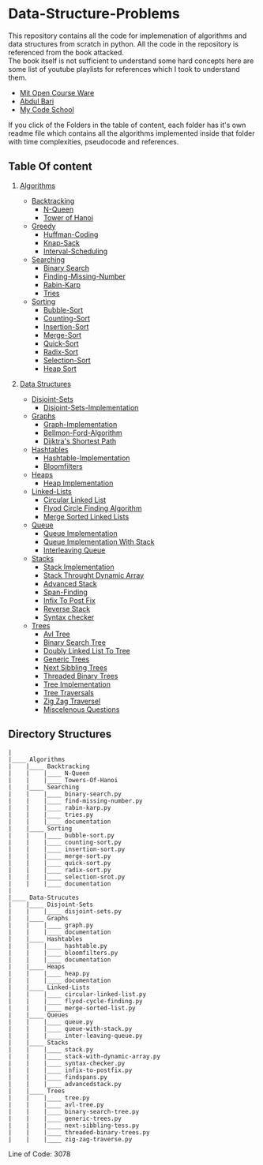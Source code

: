 # Data-Structure-Problems
This repository contains all the code for implemenation of algorithms and data structures from scratch in python.
All the code in the repository is referenced from the book attacked.<br>
The book itself is not sufficient to understand some hard concepts here are some list of youtube playlists for references which I took to understand them.
* [Mit Open Course Ware](https://www.youtube.com/watch?v=HtSuA80QTyo&list=PLUl4u3cNGP61Oq3tWYp6V_F-5jb5L2iHb)
* [Abdul Bari](https://www.youtube.com/watch?v=0IAPZzGSbME&list=PLDN4rrl48XKpZkf03iYFl-O29szjTrs_O)
* [My Code School](https://www.youtube.com/watch?v=92S4zgXN17o&list=PL2_aWCzGMAwI3W_JlcBbtYTwiQSsOTa6P)

If you click of the Folders in the table of content, each folder has it's own readme file which contains all the algorithms implemented inside that folder with time complexities, pseudocode and references.

## Table Of content
1. [Algorithms](https://github.com/shubhamg2404/Data-Structure-Problems/tree/master/Algorithms)
    * [Backtracking](https://github.com/shubhamg2404/Data-Structure-Problems/tree/master/Algorithms/Backtracking)
        * [N-Queen](https://github.com/shubhamg2404/Data-Structure-Problems/blob/master/Algorithms/Backtracking/N-Queen/N-Queen.js)
        * [Tower of Hanoi](https://github.com/shubhamg2404/Data-Structure-Problems/blob/master/Algorithms/Backtracking/Towers-of-Hanoi/Towers-of-Hanoi.js)
    * [Greedy](https://github.com/shubhamg2404/Data-Structure-Problems/tree/master/Algorithms/Greedy)
        * [Huffman-Coding](https://github.com/shubhamg2404/Data-Structure-Problems/blob/master/Algorithms/Greedy/huffman-coding.py)
        * [Knap-Sack](https://github.com/shubhamg2404/Data-Structure-Problems/blob/master/Algorithms/Greedy/knap-stack.py)
        * [Interval-Scheduling](https://github.com/shubhamg2404/Data-Structure-Problems/blob/master/Algorithms/Greedy/shortest-interval.py)
    * [Searching](https://github.com/shubhamg2404/Data-Structure-Problems/tree/master/Algorithms/Searching)
        * [Binary Search](https://github.com/shubhamg2404/Data-Structure-Problems/blob/master/Algorithms/Searching/binary-search.py)
        * [Finding-Missing-Number](https://github.com/shubhamg2404/Data-Structure-Problems/blob/master/Algorithms/Greedy/shortest-interval.py)
        * [Rabin-Karp](https://github.com/shubhamg2404/Data-Structure-Problems/blob/master/Algorithms/Searching/rabin-krap.py)
        * [ Tries ](https://github.com/shubhamg2404/Data-Structure-Problems/blob/master/Algorithms/Searching/tries.py)
    * [Sorting](https://github.com/shubhamg2404/Data-Structure-Problems/tree/master/Algorithms/Sorting)
        * [Bubble-Sort](https://github.com/shubhamg2404/Data-Structure-Problems/blob/master/Algorithms/Sorting/bubble-sort.py)
        * [Counting-Sort](https://github.com/shubhamg2404/Data-Structure-Problems/blob/master/Algorithms/Sorting/counting-sort.py)
        * [Insertion-Sort](https://github.com/shubhamg2404/Data-Structure-Problems/blob/master/Algorithms/Sorting/insertion-sort.py)
        * [Merge-Sort](https://github.com/shubhamg2404/Data-Structure-Problems/blob/master/Algorithms/Sorting/merge-sort.py)
        * [Quick-Sort](https://github.com/shubhamg2404/Data-Structure-Problems/blob/master/Algorithms/Sorting/quick-sort.py)
        * [Radix-Sort](https://github.com/shubhamg2404/Data-Structure-Problems/blob/master/Algorithms/Sorting/radix-sort.py)
        * [Selection-Sort](https://github.com/shubhamg2404/Data-Structure-Problems/blob/master/Algorithms/Sorting/selection-sort.py)
        * [Heap Sort](https://github.com/shubhamg2404/Data-Structure-Problems/blob/master/Data-Structures/Heaps/heap.py)
    
2. [Data Structures](https://github.com/shubhamg2404/Data-Structure-Problems/tree/master/Data-Structures)
    * [Disjoint-Sets](https://github.com/shubhamg2404/Data-Structure-Problems/tree/master/Data-Structures/Disjoint-sets)
        * [Disjoint-Sets-Implementation](https://github.com/shubhamg2404/Data-Structure-Problems/blob/master/Data-Structures/Disjoint-sets/disjoint-sets.py)
    * [Graphs](https://github.com/shubhamg2404/Data-Structure-Problems/tree/master/Data-Structures/Graphs)
        * [Graph-Implementation](https://github.com/shubhamg2404/Data-Structure-Problems/blob/master/Data-Structures/Graphs/graph.py)
        * [Bellmon-Ford-Algorithm](https://github.com/shubhamg2404/Data-Structure-Problems/blob/master/Data-Structures/Graphs/graph.py)
        * [Dijktra's Shortest Path](https://github.com/shubhamg2404/Data-Structure-Problems/blob/master/Data-Structures/Graphs/graph.py)
    * [Hashtables](https://github.com/shubhamg2404/Data-Structure-Problems/tree/master/Data-Structures/Hashtables)
        * [Hashtable-Implementation](https://github.com/shubhamg2404/Data-Structure-Problems/blob/master/Data-Structures/Hashtables/hashtable.py)
        * [Bloomfilters](https://github.com/shubhamg2404/Data-Structure-Problems/blob/master/Data-Structures/Hashtables/bloomfilters.py)
    * [Heaps](https://github.com/shubhamg2404/Data-Structure-Problems/tree/master/Data-Structures/Heaps)
        * [Heap Implementation](https://github.com/shubhamg2404/Data-Structure-Problems/blob/master/Data-Structures/Heaps/heap.py)
    * [Linked-Lists](https://github.com/shubhamg2404/Data-Structure-Problems/tree/master/Data-Structures/Linked-Lists)
        * [Circular Linked List](https://github.com/shubhamg2404/Data-Structure-Problems/blob/master/Data-Structures/Linked-Lists/circular_linked_list.py)
        * [Flyod Circle Finding Algorithm](https://github.com/shubhamg2404/Data-Structure-Problems/blob/master/Data-Structures/Linked-Lists/flyod_cycle_finding_algorithm.py)
        * [Merge Sorted Linked Lists](https://github.com/shubhamg2404/Data-Structure-Problems/blob/master/Data-Structures/Linked-Lists/merge_sorted_linked_list.py)
    * [Queue](https://github.com/shubhamg2404/Data-Structure-Problems/tree/master/Data-Structures/Queue)
        * [Queue Implementation](https://github.com/shubhamg2404/Data-Structure-Problems/blob/master/Data-Structures/Queue/queue.py)
        * [Queue Implementation With Stack](https://github.com/shubhamg2404/Data-Structure-Problems/blob/master/Data-Structures/Queue/queue-with-stack.py)
        * [ Interleaving Queue](https://github.com/shubhamg2404/Data-Structure-Problems/blob/master/Data-Structures/Queue/inter-leaving-queue.py)
    * [Stacks](https://github.com/shubhamg2404/Data-Structure-Problems/tree/master/Data-Structures/Stacks)
        * [ Stack Implementation](https://github.com/shubhamg2404/Data-Structure-Problems/blob/master/Data-Structures/Stacks/stack.py)
        * [ Stack Throught Dynamic Array](https://github.com/shubhamg2404/Data-Structure-Problems/blob/master/Data-Structures/Stacks/stackwithdynamicarray.py)
        * [ Advanced Stack](https://github.com/shubhamg2404/Data-Structure-Problems/blob/master/Data-Structures/Stacks/advancedstack.py)
        * [Span-Finding](https://github.com/shubhamg2404/Data-Structure-Problems/blob/master/Data-Structures/Stacks/findspan.py)
        * [Infix To Post Fix](https://github.com/shubhamg2404/Data-Structure-Problems/blob/master/Data-Structures/Stacks/infixtopostfix.py)
        * [Reverse Stack](https://github.com/shubhamg2404/Data-Structure-Problems/blob/master/Data-Structures/Stacks/stackutils.py)
        * [Syntax checker](https://github.com/shubhamg2404/Data-Structure-Problems/blob/master/Data-Structures/Stacks/syntaxchecker.py)
    * [Trees](https://github.com/shubhamg2404/Data-Structure-Problems/tree/master/Data-Structures/Trees)
        * [Avl Tree](https://github.com/shubhamg2404/Data-Structure-Problems/blob/master/Data-Structures/Trees/avl-tree.py)
        * [Binary Search Tree](https://github.com/shubhamg2404/Data-Structure-Problems/blob/master/Data-Structures/Trees/binary_search_tree.py)
        * [Doubly Linked List To Tree](https://github.com/shubhamg2404/Data-Structure-Problems/blob/master/Data-Structures/Trees/dll-to-bst.py)
        * [Generic Trees](https://github.com/shubhamg2404/Data-Structure-Problems/blob/master/Data-Structures/Trees/generic-trees.py)
        * [Next Sibbling Trees](https://github.com/shubhamg2404/Data-Structure-Problems/blob/master/Data-Structures/Trees/next_sibbling_connectivity.py)
        * [ Threaded Binary Trees](https://github.com/shubhamg2404/Data-Structure-Problems/blob/master/Data-Structures/Trees/threaded_binary_trees.py)
        * [Tree Implementation](https://github.com/shubhamg2404/Data-Structure-Problems/blob/master/Data-Structures/Trees/tree.py)
        * [Tree Traversals](https://github.com/shubhamg2404/Data-Structure-Problems/blob/master/Data-Structures/Trees/tree.py)
        * [Zig Zag Traversel](https://github.com/shubhamg2404/Data-Structure-Problems/blob/master/Data-Structures/Trees/zig_zag_traverse.py)
        * [Miscelenous Questions](https://github.com/shubhamg2404/Data-Structure-Problems/blob/master/Data-Structures/Trees/utils.py)

## Directory Structures
```
|
|____ Algorithms
|    |____ Backtracking
|    |    |____ N-Queen
|    |    |____ Towers-Of-Hanoi
|    |____ Searching
|    |    |____ binary-search.py
|    |    |____ find-missing-number.py
|    |    |____ rabin-karp.py
|    |    |____ tries.py
|    |    |____ documentation
|    |____ Sorting
|    |    |____ bubble-sort.py
|    |    |____ counting-sort.py
|    |    |____ insertion-sort.py
|    |    |____ merge-sort.py
|    |    |____ quick-sort.py
|    |    |____ radix-sort.py
|    |    |____ selection-srot.py
|    |    |____ documentation
|
|____ Data-Strucutes
|    |____ Disjoint-Sets
|    |    |____ disjoint-sets.py
|    |____ Graphs
|    |    |____ graph.py
|    |    |____ documentation
|    |____ Hashtables
|    |    |____ hashtable.py
|    |    |____ bloomfilters.py
|    |    |____ documentation
|    |____ Heaps
|    |    |____ heap.py
|    |    |____ documentation
|    |____ Linked-Lists
|    |    |____ circular-linked-list.py
|    |    |____ flyod-cycle-finding.py
|    |    |____ merge-sorted-list.py
|    |____ Queues
|    |    |____ queue.py
|    |    |____ queue-with-stack.py
|    |    |____ inter-leaving-queue.py
|    |____ Stacks
|    |    |____ stack.py
|    |    |____ stack-with-dynamic-array.py
|    |    |____ syntax-checker.py
|    |    |____ infix-to-postfix.py
|    |    |____ findspans.py
|    |    |____ advancedstack.py
|    |____ Trees
|    |    |____ tree.py
|    |    |____ avl-tree.py
|    |    |____ binary-search-tree.py
|    |    |____ generic-trees.py
|    |    |____ next-sibbling-tess.py
|    |    |____ threaded-binary-trees.py
|    |    |____ zig-zag-traverse.py
```

Line of Code: 3078